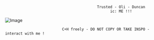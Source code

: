                                               Trusted - Oli - Duncan
                                                    ic: ME !!!
![Image](https://github.com/user-attachments/assets/bcb16337-547e-420b-82c3-cc2996bc59d9)

                              C+H freely - DO NOT COPY OR TAKE INSPO - interact with me !
